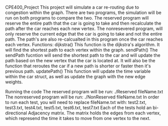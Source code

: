 CPE400_Project
This project will simulate a car re-routing due to congestion within the graph. There are two programs, the simulation will be run on both programs to compare the two. The reserved program will reserve the entire path that the car is going to take and then recalculate the path after the car reaches each new vertex. The nonresevered program, will only reserve the current edge that the car is going to take and not the entire path. The path's are also re-calcualted in this program once the car reaches each vertex.
Functions:
dijkstra()
This function is the dijkstra's algorithm. It will find the shortest path to each vertex within the graph.
sendPath()
The sendPath fucntion will send the shortest path to the car and will update the path based on the new vertex that the car is located at.
It will also be the function that reroutes the car if a new path is shorter or faster then it's previous path.
updatePath()
This function will update the time variable within the car struct, as well as update the graph with the new edge weights.

Running the code
The reserved program will be run: ./Reserved fileName.txt
The nonreserved program will be run: ./NonReserved fileName.txt
In order to run each test, you will need to replace fileName.txt with: test2.txt, test3.txt, test4.txt, test5.txt, test6.txt, test7.txt
Each of the tests hold an bi-directional Adjacency matrix. The matrix holds the edges from each vertex, which represend the time it takes to move from one vertex to the next.
